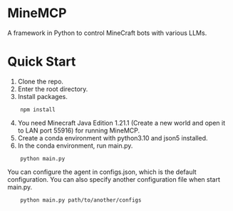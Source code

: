 # MineMCP
A framework in Python to control MineCraft bots with various LLMs. 

# Quick Start
1. Clone the repo.
2. Enter the root directory.
3. Install packages.

```
    npm install 
```
4. You need Minecraft Java Edition 1.21.1 (Create a new world and open it to LAN port 55916) for running MineMCP. 
5. Create a conda environment with python3.10 and json5 installed.
6. In the conda environment, run main.py. 

```
    python main.py
```

You can configure the agent in configs.json, which is the default configuration. You can also specify another configuration file when start main.py.

```
    python main.py path/to/another/configs
```

